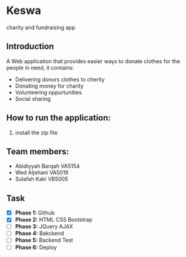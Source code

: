 # Keswa
charity and fundraising app

## Introduction
A Web application that provides easier ways to donate clothes for the people in need, it contains:
- Delivering donors clothes to cherity
- Donating money for charity
- Volunteering oppurtunities
- Social sharing

## How to run the application:
1. install the zip file 


## Team members:
- Abidiyyah Barqah VA5154
-  Wed Aljehani VA5019
-  Sulafah Kaki VB5005

## Task
- [x] **Phase 1:** Github
- [x] **Phase 2:** HTML CSS Bootstrap 
- [ ] **Phase 3:** JQuery AJAX
- [ ] **Phase 4:** Bakckend
- [ ] **Phase 5:** Backend Test
- [ ] **Phase 6:** Deploy
